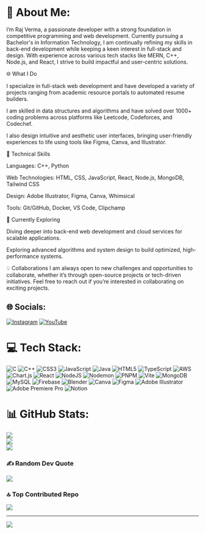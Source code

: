 # 💫 About Me:
I’m Raj Verma, a passionate developer with a strong foundation in competitive programming and web development. Currently pursuing a Bachelor's in Information Technology, I am continually refining my skills in back-end development while keeping a keen interest in full-stack and design. With experience across various tech stacks like MERN, C++, Node.js, and React, I strive to build impactful and user-centric solutions.

🌐 What I Do

I specialize in full-stack web development and have developed a variety of projects ranging from academic resource portals to automated resume builders.

I am skilled in data structures and algorithms and have solved over 1000+ coding problems across platforms like Leetcode, Codeforces, and Codechef.

I also design intuitive and aesthetic user interfaces, bringing user-friendly experiences to life using tools like Figma, Canva, and Illustrator.

🔧 Technical Skills

Languages: C++, Python

Web Technologies: HTML, CSS, JavaScript, React, Node.js, MongoDB, Tailwind CSS

Design: Adobe Illustrator, Figma, Canva, Whimsical

Tools: Git/GitHub, Docker, VS Code, Clipchamp

🌱 Currently Exploring

Diving deeper into back-end web development and cloud services for scalable applications.

Exploring advanced algorithms and system design to build optimized, high-performance systems.

💡 Collaborations
I am always open to new challenges and opportunities to collaborate, whether it’s through open-source projects or tech-driven initiatives. Feel free to reach out if you’re interested in collaborating on exciting projects.


## 🌐 Socials:
[![Instagram](https://img.shields.io/badge/Instagram-%23E4405F.svg?logo=Instagram&logoColor=white)](https://instagram.com/verma.raj__) [![YouTube](https://img.shields.io/badge/YouTube-%23FF0000.svg?logo=YouTube&logoColor=white)](https://youtube.com/@@Intuit_and_Code) 

# 💻 Tech Stack:
![C](https://img.shields.io/badge/c-%2300599C.svg?style=for-the-badge&logo=c&logoColor=white) ![C++](https://img.shields.io/badge/c++-%2300599C.svg?style=for-the-badge&logo=c%2B%2B&logoColor=white) ![CSS3](https://img.shields.io/badge/css3-%231572B6.svg?style=for-the-badge&logo=css3&logoColor=white) ![JavaScript](https://img.shields.io/badge/javascript-%23323330.svg?style=for-the-badge&logo=javascript&logoColor=%23F7DF1E) ![Java](https://img.shields.io/badge/java-%23ED8B00.svg?style=for-the-badge&logo=openjdk&logoColor=white) ![HTML5](https://img.shields.io/badge/html5-%23E34F26.svg?style=for-the-badge&logo=html5&logoColor=white) ![TypeScript](https://img.shields.io/badge/typescript-%23007ACC.svg?style=for-the-badge&logo=typescript&logoColor=white) ![AWS](https://img.shields.io/badge/AWS-%23FF9900.svg?style=for-the-badge&logo=amazon-aws&logoColor=white) ![Chart.js](https://img.shields.io/badge/chart.js-F5788D.svg?style=for-the-badge&logo=chart.js&logoColor=white) ![React](https://img.shields.io/badge/react-%2320232a.svg?style=for-the-badge&logo=react&logoColor=%2361DAFB) ![NodeJS](https://img.shields.io/badge/node.js-6DA55F?style=for-the-badge&logo=node.js&logoColor=white) ![Nodemon](https://img.shields.io/badge/NODEMON-%23323330.svg?style=for-the-badge&logo=nodemon&logoColor=%BBDEAD) ![PNPM](https://img.shields.io/badge/pnpm-%234a4a4a.svg?style=for-the-badge&logo=pnpm&logoColor=f69220) ![Vite](https://img.shields.io/badge/vite-%23646CFF.svg?style=for-the-badge&logo=vite&logoColor=white) ![MongoDB](https://img.shields.io/badge/MongoDB-%234ea94b.svg?style=for-the-badge&logo=mongodb&logoColor=white) ![MySQL](https://img.shields.io/badge/mysql-4479A1.svg?style=for-the-badge&logo=mysql&logoColor=white) ![Firebase](https://img.shields.io/badge/firebase-a08021?style=for-the-badge&logo=firebase&logoColor=ffcd34) ![Blender](https://img.shields.io/badge/blender-%23F5792A.svg?style=for-the-badge&logo=blender&logoColor=white) ![Canva](https://img.shields.io/badge/Canva-%2300C4CC.svg?style=for-the-badge&logo=Canva&logoColor=white) ![Figma](https://img.shields.io/badge/figma-%23F24E1E.svg?style=for-the-badge&logo=figma&logoColor=white) ![Adobe Illustrator](https://img.shields.io/badge/adobe%20illustrator-%23FF9A00.svg?style=for-the-badge&logo=adobe%20illustrator&logoColor=white) ![Adobe Premiere Pro](https://img.shields.io/badge/Adobe%20Premiere%20Pro-9999FF.svg?style=for-the-badge&logo=Adobe%20Premiere%20Pro&logoColor=white) ![Notion](https://img.shields.io/badge/Notion-%23000000.svg?style=for-the-badge&logo=notion&logoColor=white)
# 📊 GitHub Stats:
![](https://github-readme-stats.vercel.app/api?username=Rarma03&theme=jolly&hide_border=false&include_all_commits=false&count_private=false)<br/>
![](https://github-readme-streak-stats.herokuapp.com/?user=Rarma03&theme=jolly&hide_border=false)<br/>
![](https://github-readme-stats.vercel.app/api/top-langs/?username=Rarma03&theme=jolly&hide_border=false&include_all_commits=false&count_private=false&layout=compact)

### ✍️ Random Dev Quote
![](https://quotes-github-readme.vercel.app/api?type=horizontal&theme=radical)

### 🔝 Top Contributed Repo
![](https://github-contributor-stats.vercel.app/api?username=Rarma03&limit=5&theme=tokyonight&combine_all_yearly_contributions=true)

---
[![](https://visitcount.itsvg.in/api?id=Rarma03&icon=0&color=0)](https://visitcount.itsvg.in)
